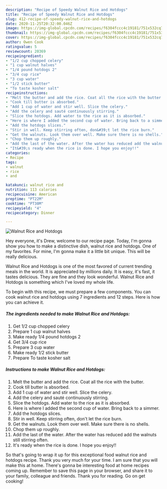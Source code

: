```yaml
---
description: "Recipe of Speedy Walnut Rice and Hotdogs"
title: "Recipe of Speedy Walnut Rice and Hotdogs"
slug: 412-recipe-of-speedy-walnut-rice-and-hotdogs
date: 2020-11-25T20:32:00.046Z
image: https://img-global.cpcdn.com/recipes/f6304fccc4c19181/751x532cq70/walnut-rice-and-hotdogs-recipe-main-photo.jpg
thumbnail: https://img-global.cpcdn.com/recipes/f6304fccc4c19181/751x532cq70/walnut-rice-and-hotdogs-recipe-main-photo.jpg
cover: https://img-global.cpcdn.com/recipes/f6304fccc4c19181/751x532cq70/walnut-rice-and-hotdogs-recipe-main-photo.jpg
author: Owen Cook
ratingvalue: 5
reviewcount: 20369
recipeingredient:
- "1/2 cup chopped celery"
- "1 cup walnut halves"
- "1/4 pound hotdogs 2"
- "3/4 cup rice"
- "3 cup water"
- "1/2 stick butter"
- "To taste kosher salt"
recipeinstructions:
- "Melt the butter and add the rice. Coat all the rice with the butter."
- "Cook till butter is absorbed."
- "Add 1 cup of water and stir well. Slice the celery."
- "Add the celery and sauté continuously stirring."
- "Slice the hotdogs. Add water to the rice as it is absorbed."
- "Here is where I added the second cup of water. Bring back to a simmer."
- "Add the hotdogs slices."
- "Stir in well. Keep stirring often, don&#39;t let the rice burn."
- "Get the walnuts. Look them over well. Make sure there is no shells."
- "Chop them up roughly."
- "Add the last of the water. After the water has reduced add the walnuts still stirring often."
- "It&#39;s ready when the rice is done. I hope you enjoy!!"
categories:
- Recipe
tags:
- walnut
- rice
- and

katakunci: walnut rice and 
nutrition: 113 calories
recipecuisine: American
preptime: "PT22M"
cooktime: "PT30M"
recipeyield: "4"
recipecategory: Dinner

---
```



![Walnut Rice and Hotdogs](https://img-global.cpcdn.com/recipes/f6304fccc4c19181/751x532cq70/walnut-rice-and-hotdogs-recipe-main-photo.jpg)

Hey everyone, it's Drew, welcome to our recipe page. Today, I'm gonna show you how to make a distinctive dish, walnut rice and hotdogs. One of my favorites. For mine, I'm gonna make it a little bit unique. This will be really delicious.



Walnut Rice and Hotdogs is one of the most favored of current trending meals in the world. It is appreciated by millions daily. It is easy, it's fast, it tastes delicious. They are fine and they look wonderful. Walnut Rice and Hotdogs is something which I've loved my whole life.


To begin with this recipe, we must prepare a few components. You can cook walnut rice and hotdogs using 7 ingredients and 12 steps. Here is how you can achieve it.

<!--inarticleads1-->

##### The ingredients needed to make Walnut Rice and Hotdogs:

1. Get 1/2 cup chopped celery
1. Prepare 1 cup walnut halves
1. Make ready 1/4 pound hotdogs 2
1. Get 3/4 cup rice
1. Prepare 3 cup water
1. Make ready 1/2 stick butter
1. Prepare To taste kosher salt




<!--inarticleads2-->

##### Instructions to make Walnut Rice and Hotdogs:

1. Melt the butter and add the rice. Coat all the rice with the butter.
1. Cook till butter is absorbed.
1. Add 1 cup of water and stir well. Slice the celery.
1. Add the celery and sauté continuously stirring.
1. Slice the hotdogs. Add water to the rice as it is absorbed.
1. Here is where I added the second cup of water. Bring back to a simmer.
1. Add the hotdogs slices.
1. Stir in well. Keep stirring often, don&#39;t let the rice burn.
1. Get the walnuts. Look them over well. Make sure there is no shells.
1. Chop them up roughly.
1. Add the last of the water. After the water has reduced add the walnuts still stirring often.
1. It&#39;s ready when the rice is done. I hope you enjoy!!




So that's going to wrap it up for this exceptional food walnut rice and hotdogs recipe. Thank you very much for your time. I am sure that you will make this at home. There's gonna be interesting food at home recipes coming up. Remember to save this page in your browser, and share it to your family, colleague and friends. Thank you for reading. Go on get cooking!
